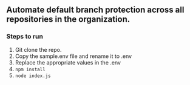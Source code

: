<h2> Automate default branch protection across all repositories in the organization. </h2>


<h3> Steps to run </h3>
<ol>
  <li>Git clone the repo.</li>
  <li>Copy the sample.env file and rename it to .env</li>
  <li>Replace the appropriate values in the .env</li>
  <li><code>npm install</code></li>
  <li><code>node index.js</code></li>
</ol
